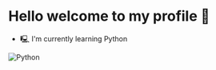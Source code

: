 # **Hello welcome to my profile 👋**

- 🖳 I'm currently learning Python


![Python](https://cdn-icons-png.flaticon.com/256/2/2181.png)
